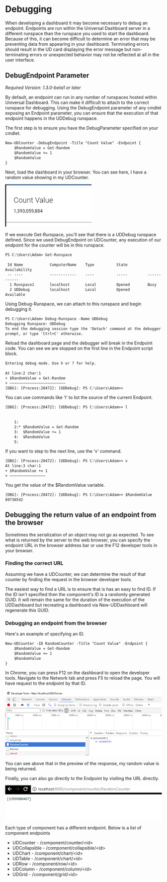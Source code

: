 # Debugging

When developing a dashboard it may become necessary to debug an endpoint. Endpoints are run within the Universal Dashboard server in a different runspace than the runspace you used to start the dashboard. Because of this, it can become difficult to determine an error that may be preventing data from appearing in your dashboard. Terminating errors should result in the UD card displaying the error message but non-terminating errors or unexpected behavior may not be reflected at all in the user interface.

## DebugEndpoint Parameter

_Required Version: 1.3.0-beta1 or later_

By default, an endpoint can run in any number of runspaces hosted within Universal Dashboard. This can make it difficult to attach to the correct runspace for debugging. Using the DebugEndpoint parameter of any cmdlet exposing an Endpoint parameter, you can ensure that the execution of that endpoint happens in the UDDebug runspace.

The first step is to ensure you have the DebugParameter specified on your cmdlet.

```text
New-UDCounter -DebugEndpoint -Title "Count Value" -Endpoint {
    $RandomValue = Get-Random
    $RandomValue += 1
    $RandomValue
}
```

Next, load the dashboard in your browser. You can see here, I have a random value showing in my UDCounter.

![](.gitbook/assets/debugging-load-browser.png)

If we execute Get-Runspace, you'll see that there is a UDDebug runspace defined. Since we used DebugEndpoint on UDCounter, any execution of our endpoint for the counter will be in this runspace.

```text
PS C:\Users\Adam> Get-Runspace

 Id Name            ComputerName    Type          State         Availability
 -- ----            ------------    ----          -----         ------------
  1 Runspace1       localhost       Local         Opened        Busy
  2 UDDebug         localhost       Local         Opened        Available
```

Using Debug-Runspace, we can attach to this runspace and begin debugging it.

```text
PS C:\Users\Adam> Debug-Runspace -Name UDDebug
Debugging Runspace: UDDebug
To end the debugging session type the 'Detach' command at the debugger prompt, or type 'Ctrl+C' otherwise.
```

Reload the dashboard page and the debugger will break in the Endpoint code. You can see we are stopped on the first line in the Endpoint script block.

```text
Entering debug mode. Use h or ? for help.

At line:2 char:1
+ $RandomValue = Get-Random
+ ~~~~~~~~~~~~~~~~~~~~~~~~~
[DBG]: [Process:20472]: [UDDebug]: PS C:\Users\Adam>>
```

You can use commands like 'l' to list the source of the current Endpoint.

```text
[DBG]: [Process:20472]: [UDDebug]: PS C:\Users\Adam>> l


    1:
    2:* $RandomValue = Get-Random
    3:  $RandomValue += 1
    4:  $RandomValue
    5:
```

If you want to step to the next line, use the 'v' command.

```text
[DBG]: [Process:20472]: [UDDebug]: PS C:\Users\Adam>> v
At line:3 char:1
+ $RandomValue += 1
+ ~~~~~~~~~~~~~~~~
```

You get the value of the $RandomValue variable.

```text
[DBG]: [Process:20472]: [UDDebug]: PS C:\Users\Adam>> $RandomValue
89736542
```

## Debugging the return value of an endpoint from the browser

Sometimes the serialization of an object may not go as expected. To see what is returned by the server to the web browser, you can specify the endpoint URL in the browser address bar or use the F12 developer tools in your browser.

### Finding the correct URL

Assuming we have a UDCounter, we can determine the result of that counter by finding the request in the browser developer tools.

The easiest way to find a URL is to ensure that is has an easy to find ID. If the ID isn't specified then the component's ID is a randomly generated GUID. It will remain the same for the duration of the execution of the UDDashboard but recreating a dashboard via New-UDDashboard will regenerate this GUID.

### Debugging an endpoint from the browser

Here's an example of specifying an ID.

```text
New-UDCounter -ID RandomCounter -Title "Count Value" -Endpoint {
    $RandomValue = Get-Random
    $RandomValue += 1
    $RandomValue
}
```

In Chrome, you can press F12 on the dashboard to open the developer tools. Navigate to the Network tab and press F5 to reload the page. You will have request to the endpoint by that ID.

![](.gitbook/assets/chrome-dev-tools-debugging.png)

You can see above that in the preview of the response, my random value is being returned.

Finally, you can also go directly to the Endpoint by visiting the URL directly.

![](.gitbook/assets/debugging-url-directly.png)

Each type of component has a different endpoint. Below is a list of component endpoints

* UDCounter - /component/counter/&lt;id&gt;
* UDCollapsible - /component/collapsible/&lt;id&gt;
* UDChart - /component/chart/&lt;id&gt;
* UDTable - /component/chart/&lt;id&gt;
* UDRow - /component/row/&lt;id&gt;
* UDColumn - /component/column/&lt;id&gt;
* UDGrid - /component/grid/&lt;id&gt;


